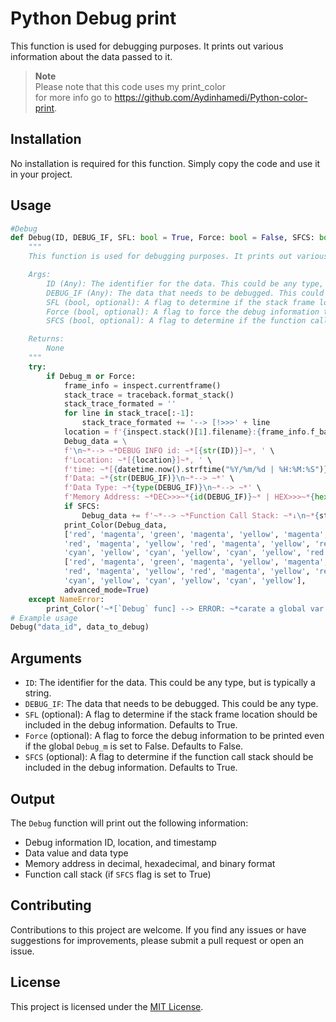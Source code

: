 # Python Debug print

This function is used for debugging purposes. It prints out various information about the data passed to it.

>  **Note**\
>  Please note that this code uses my print_color\
>  for more info go to https://github.com/Aydinhamedi/Python-color-print.

## Installation

No installation is required for this function. Simply copy the code and use it in your project.

## Usage

```python
#Debug
def Debug(ID, DEBUG_IF, SFL: bool = True, Force: bool = False, SFCS: bool = True):
    """
    This function is used for debugging purposes. It prints out various information about the data passed to it.

    Args:
        ID (Any): The identifier for the data. This could be any type, but is typically a string.
        DEBUG_IF (Any): The data that needs to be debugged. This could be any type.
        SFL (bool, optional): A flag to determine if the stack frame location should be included in the debug information. Defaults to True.
        Force (bool, optional): A flag to force the debug information to be printed even if the global Debug_m is set to False. Defaults to False.
        SFCS (bool, optional): A flag to determine if the function call stack should be included in the debug information. Defaults to True.

    Returns:
        None
    """
    try:
        if Debug_m or Force:
            frame_info = inspect.currentframe()
            stack_trace = traceback.format_stack()
            stack_trace_formated = ''
            for line in stack_trace[:-1]:
                stack_trace_formated += '--> [!>>>' + line 
            location = f'{inspect.stack()[1].filename}:{frame_info.f_back.f_lineno}' if SFL else f'L:{frame_info.f_back.f_lineno}'
            Debug_data = \
            f'\n~*--> ~*DEBUG INFO id: ~*[{str(ID)}]~*, ' \
            f'Location: ~*[{location}]~*, ' \
            f'time: ~*[{datetime.now().strftime("%Y/%m/%d | %H:%M:%S")}]\n~*--> ~*' \
            f'Data: ~*{str(DEBUG_IF)}\n~*--> ~*' \
            f'Data Type: ~*{type(DEBUG_IF)}\n~*--> ~*' \
            f'Memory Address: ~*DEC>>>~*{id(DEBUG_IF)}~* | HEX>>>~*{hex(id(DEBUG_IF))}~* | BIN>>>~*{bin(id(DEBUG_IF))}\n' 
            if SFCS:
                Debug_data += f'~*--> ~*Function Call Stack: ~*↓\n~*{stack_trace_formated}\n'
            print_Color(Debug_data,
            ['red', 'magenta', 'green', 'magenta', 'yellow', 'magenta', 'yellow',
            'red', 'magenta', 'yellow', 'red', 'magenta', 'yellow', 'red', 'magenta',
            'cyan', 'yellow', 'cyan', 'yellow', 'cyan', 'yellow', 'red', 'magenta', 'green', 'yellow'] if SFCS else \
            ['red', 'magenta', 'green', 'magenta', 'yellow', 'magenta', 'yellow',
            'red', 'magenta', 'yellow', 'red', 'magenta', 'yellow', 'red', 'magenta',
            'cyan', 'yellow', 'cyan', 'yellow', 'cyan', 'yellow'], 
            advanced_mode=True)
    except NameError:
        print_Color('~*[`Debug` func] --> ERROR: ~*carate a global var named `Debug_m` for turning on and off the Debug func.', ['red', 'yellow'], advanced_mode=True)
# Example usage
Debug("data_id", data_to_debug)
```

## Arguments

- `ID`: The identifier for the data. This could be any type, but is typically a string.
- `DEBUG_IF`: The data that needs to be debugged. This could be any type.
- `SFL` (optional): A flag to determine if the stack frame location should be included in the debug information. Defaults to True.
- `Force` (optional): A flag to force the debug information to be printed even if the global `Debug_m` is set to False. Defaults to False.
- `SFCS` (optional): A flag to determine if the function call stack should be included in the debug information. Defaults to True.

## Output

The `Debug` function will print out the following information:

- Debug information ID, location, and timestamp
- Data value and data type
- Memory address in decimal, hexadecimal, and binary format
- Function call stack (if `SFCS` flag is set to True)

## Contributing

Contributions to this project are welcome. If you find any issues or have suggestions for improvements, please submit a pull request or open an issue.

## License

This project is licensed under the [MIT License](LICENSE).
